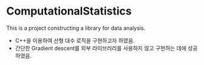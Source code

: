 # ComputationalStatistics

This is a project constructing a library for data analysis.

- C++을 이용하여 선형 대수 로직을 구현하고자 하였음.
- 간단한 Gradient descent를 외부 라이브러리를 사용하지 않고 구현하는 데에 성공하였음.
